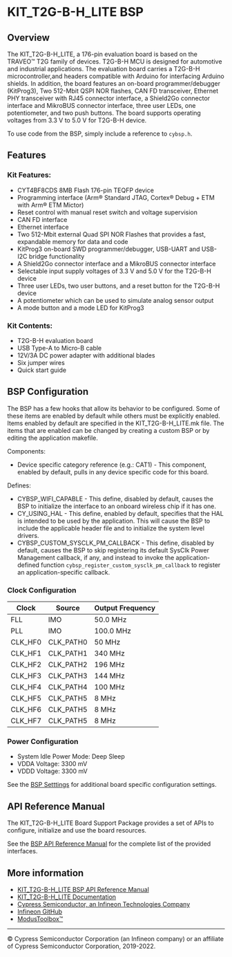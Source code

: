 # KIT_T2G-B-H_LITE BSP

## Overview

The KIT_T2G-B-H_LITE, a 176-pin evaluation board is based on the TRAVEO™ T2G family of devices. T2G-B-H MCU is designed for  automotive and industrial applications. The evaluation board carries a T2G-B-H microcontroller,and headers compatible with Arduino for interfacing Arduino shields. In addition, the board features an on-board programmer/debugger (KitProg3),  Two 512-Mbit QSPI NOR flashes, CAN FD transceiver, Ethernet PHY transceiver with RJ45 connector interface,  a Shield2Go connector interface and MikroBUS connector interface, three user LEDs, one potentiometer, and two push buttons.  The board supports operating voltages from 3.3 V to 5.0 V for T2G-B-H device.



To use code from the BSP, simply include a reference to `cybsp.h`.

## Features

### Kit Features:

* CYT4BF8CDS 8MB Flash 176-pin TEQFP device
* Programming interface (Arm® Standard JTAG, Cortex® Debug + ETM with Arm® ETM Mictor)
* Reset control with manual reset switch and voltage supervision
* CAN FD interface
* Ethernet interface
* Two 512-Mbit external Quad SPI NOR Flashes that provides a fast, expandable memory for data and code
* KitProg3 on-board SWD programmer/debugger, USB-UART and USB-I2C bridge functionality
* A Shield2Go connector interface and a MikroBUS connector interface
* Selectable input supply voltages of 3.3 V and 5.0 V for the T2G-B-H device
* Three user LEDs, two user buttons, and a reset button for the T2G-B-H device
* A potentiometer which can be used to simulate analog sensor output
* A mode button and a mode LED for KitProg3

### Kit Contents:

* T2G-B-H evaluation board
* USB Type-A to Micro-B cable
* 12V/3A DC power adapter with additional blades
* Six jumper wires
* Quick start guide

## BSP Configuration

The BSP has a few hooks that allow its behavior to be configured. Some of these items are enabled by default while others must be explicitly enabled. Items enabled by default are specified in the KIT_T2G-B-H_LITE.mk file. The items that are enabled can be changed by creating a custom BSP or by editing the application makefile.

Components:
* Device specific category reference (e.g.: CAT1) - This component, enabled by default, pulls in any device specific code for this board.

Defines:
* CYBSP_WIFI_CAPABLE - This define, disabled by default, causes the BSP to initialize the interface to an onboard wireless chip if it has one.
* CY_USING_HAL - This define, enabled by default, specifies that the HAL is intended to be used by the application. This will cause the BSP to include the applicable header file and to initialize the system level drivers.
* CYBSP_CUSTOM_SYSCLK_PM_CALLBACK - This define, disabled by default, causes the BSP to skip registering its default SysClk Power Management callback, if any, and instead to invoke the application-defined function `cybsp_register_custom_sysclk_pm_callback` to register an application-specific callback.

### Clock Configuration

| Clock    | Source    | Output Frequency |
|----------|-----------|------------------|
| FLL      | IMO       | 50.0 MHz         |
| PLL      | IMO       | 100.0 MHz        |
| CLK_HF0  | CLK_PATH0 | 50 MHz           |
| CLK_HF1  | CLK_PATH1 | 340 MHz          |
| CLK_HF2  | CLK_PATH2 | 196 MHz          |
| CLK_HF3  | CLK_PATH3 | 144 MHz          |
| CLK_HF4  | CLK_PATH4 | 100 MHz          |
| CLK_HF5  | CLK_PATH5 | 8 MHz            |
| CLK_HF6  | CLK_PATH5 | 8 MHz            |
| CLK_HF7  | CLK_PATH5 | 8 MHz            |

### Power Configuration

* System Idle Power Mode: Deep Sleep
* VDDA Voltage: 3300 mV
* VDDD Voltage: 3300 mV

See the [BSP Setttings][settings] for additional board specific configuration settings.

## API Reference Manual

The KIT_T2G-B-H_LITE Board Support Package provides a set of APIs to configure, initialize and use the board resources.

See the [BSP API Reference Manual][api] for the complete list of the provided interfaces.

## More information
* [KIT_T2G-B-H_LITE BSP API Reference Manual][api]
* [KIT_T2G-B-H_LITE Documentation](https://www.infineon.com/KIT_T2G-B-H_LITE)
* [Cypress Semiconductor, an Infineon Technologies Company](http://www.cypress.com)
* [Infineon GitHub](https://github.com/infineon)
* [ModusToolbox™](https://www.cypress.com/products/modustoolbox-software-environment)

[api]: https://infineon.github.io/TARGET_KIT_T2G-B-H_LITE/html/modules.html
[settings]: https://infineon.github.io/TARGET_KIT_T2G-B-H_LITE/html/md_bsp_settings.html

---
© Cypress Semiconductor Corporation (an Infineon company) or an affiliate of Cypress Semiconductor Corporation, 2019-2022.